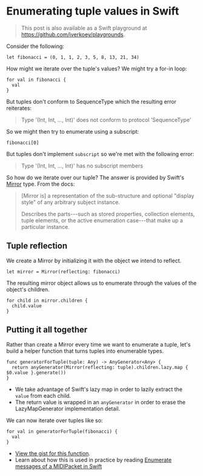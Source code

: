 # Enumerating tuple values in Swift

> This post is also available as a Swift playground at https://github.com/jverkoey/playgrounds.

Consider the following:

```language-swift
let fibonacci = (0, 1, 1, 2, 3, 5, 8, 13, 21, 34)
```

How might we iterate over the tuple's values? We might try a for-in loop:

```language-swift
for val in fibonacci {
  val
}
```

But tuples don't conform to SequenceType which the resulting error reiterates:

> Type '(Int, Int, ..., Int)' does not conform to protocol 'SequenceType'

So we might then try to enumerate using a subscript:

```language-swift
fibonacci[0]
```

But tuples don't implement `subscript` so we're met with the following error:

> Type '(Int, Int, ..., Int)' has no subscript members

So how do we iterate over our tuple? The answer is provided by Swift's [Mirror] type. From the docs:

> [Mirror is] a representation of the sub-structure and optional "display style" of any arbitrary subject instance.
>
> Describes the parts---such as stored properties, collection elements, tuple elements, or the active enumeration case---that make up a particular instance.

## Tuple reflection

We create a Mirror by initializing it with the object we intend to reflect.

[Mirror]: https://developer.apple.com/library/ios/documentation/Swift/Reference/Swift_Mirror_Structure/index.html

```language-swift
let mirror = Mirror(reflecting: fibonacci)
```

The resulting mirror object allows us to enumerate through the values of the object's children.

```language-swift
for child in mirror.children {
  child.value
}
```

## Putting it all together

Rather than create a Mirror every time we want to enumerate a tuple, let's build a helper function that turns tuples into enumerable types.

```language-swift
func generatorForTuple(tuple: Any) -> AnyGenerator<Any> {
  return anyGenerator(Mirror(reflecting: tuple).children.lazy.map { $0.value }.generate())
}
```

- We take advantage of Swift's lazy map in order to lazily extract the `value` from each child.
- The return value is wrapped in an `anyGenerator` in order to erase the LazyMapGenerator implementation detail.

We can now iterate over tuples like so:

```language-swift
for val in generatorForTuple(fibonacci) {
  val
}
```

- [View the gist for this function](https://gist.github.com/jverkoey/24ca1fe9cfd76b93d879).
- Learn about how this is used in practice by reading [Enumerate messages of a MIDIPacket in Swift](/enumerate-messages-midipacket-swift-reflection/)
